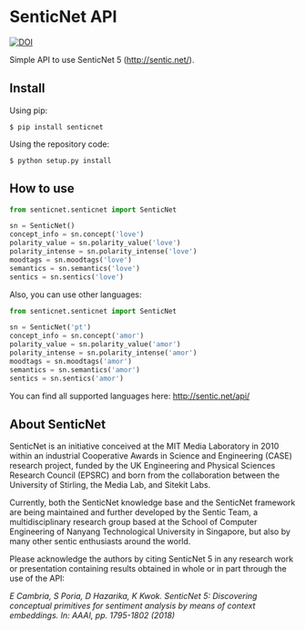 # SenticNet API

[![DOI](https://zenodo.org/badge/DOI/10.5281/zenodo.1246573.svg)](https://doi.org/10.5281/zenodo.1246573)

Simple API to use SenticNet 5 (http://sentic.net/).


## Install

Using pip:

```
$ pip install senticnet
```

Using the repository code:

```
$ python setup.py install
```

## How to use

```python
from senticnet.senticnet import SenticNet

sn = SenticNet()
concept_info = sn.concept('love')
polarity_value = sn.polarity_value('love')
polarity_intense = sn.polarity_intense('love')
moodtags = sn.moodtags('love')
semantics = sn.semantics('love')
sentics = sn.sentics('love')
```

Also, you can use other languages:

```python
from senticnet.senticnet import SenticNet

sn = SenticNet('pt')
concept_info = sn.concept('amor')
polarity_value = sn.polarity_value('amor')
polarity_intense = sn.polarity_intense('amor')
moodtags = sn.moodtags('amor')
semantics = sn.semantics('amor')
sentics = sn.sentics('amor')
```

You can find all supported languages here: http://sentic.net/api/

## About SenticNet

SenticNet is an initiative conceived at the MIT Media Laboratory in 2010 within an industrial Cooperative Awards in Science and Engineering (CASE) research project, funded by the UK Engineering and Physical Sciences Research Council (EPSRC) and born from the collaboration between the University of Stirling, the Media Lab, and Sitekit Labs.

Currently, both the SenticNet knowledge base and the SenticNet framework are being maintained and further developed by the Sentic Team, a multidisciplinary research group based at the School of Computer Engineering of Nanyang Technological University in Singapore, but also by many other sentic enthusiasts around the world.

Please acknowledge the authors by citing SenticNet 5 in any research work or presentation containing results obtained in whole or in part through the use of the API:

*E Cambria, S Poria, D Hazarika, K Kwok. SenticNet 5: Discovering conceptual primitives for sentiment analysis by means of context embeddings. In: AAAI, pp. 1795-1802 (2018)*
